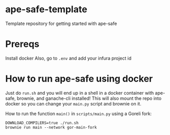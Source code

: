 # ape-safe-template
Template repository for getting started with ape-safe

# Prereqs
Install docker
Also, go to `.env` and add your infura project id

# How to run ape-safe using docker
Just do ```run.sh``` and you will end up in a shell in a docker container with ape-safe, brownie, and ganache-cli installed! This will also mount the repo into docker so you can change your `main.py` script and brownie on it.


How to run the function `main()` in `scripts/main.py` using a Goreli fork:
```
DOWNLOAD_COMPILERS=true ./run.sh
brownie run main --network gor-main-fork
```